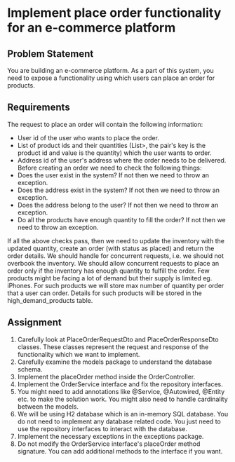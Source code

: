 # Implement place order functionality for an e-commerce platform

## Problem Statement

You are building an e-commerce platform. As a part of this system, you need to expose a functionality using which users can place an order for products.

## Requirements

The request to place an order will contain the following information:
* User id of the user who wants to place the order.
* List of product ids and their quantities (List>, the pair's key is the product id and value is the quantity) which the user wants to order.
* Address id of the user's address where the order needs to be delivered.
Before creating an order we need to check the following things:
* Does the user exist in the system? If not then we need to throw an exception.
* Does the address exist in the system? If not then we need to throw an exception.
* Does the address belong to the user? If not then we need to throw an exception.
* Do all the products have enough quantity to fill the order? If not then we need to throw an exception.

If all the above checks pass, then we need to update the inventory with the updated quantity, create an order (with status as placed) and return the order details.
We should handle for concurrent requests, i.e. we should not overbook the inventory. We should allow concurrent requests to place an order only if the inventory has enough quantity to fulfill the order.
Few products might be facing a lot of demand but their supply is limited eg. iPhones. For such products we will store max number of quantity per order that a user can order. Details for such products will be stored in the high_demand_products table.

## Assignment   

1. Carefully look at PlaceOrderRequestDto and PlaceOrderResponseDto classes. These classes represent the request and response of the functionality which we want to implement.
2. Carefully examine the models package to understand the database schema.
3. Implement the placeOrder method inside the OrderController.
4. Implement the OrderService interface and fix the repository interfaces.
5. You might need to add annotations like @Service, @Autowired, @Entity etc. to make the solution work. You might also need to handle cardinality between the models.
6. We will be using H2 database which is an in-memory SQL database. You do not need to implement any database related code. You just need to use the repository interfaces to interact with the database.
7. Implement the necessary exceptions in the exceptions package.
8. Do not modify the OrderService interface's placeOrder method signature. You can add additional methods to the interface if you want.